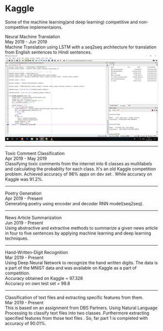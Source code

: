 # Kaggle
Some of the machine learning(and deep learning) competitive and non-competitive implementaions.

Neural Machine Translation<br>
May 2019 - Jun 2019<br>
Machine Translation using LSTM with a seq2seq architecture for translation from English sentences to Hindi sentences.
![alt text](https://github.com/greengangsta/Kaggle/blob/master/Machine%20Translation/Screenshot%20(114).png)
<hr>
Toxic Comment Classification<br>
Apr 2019 - May 2019<br>
Classifying toxic comments from the internet into 6 classes as multilabels and calculating the probablity for each class. It's an old Kaggle competition problem. Achieved accuracy of 98% appx on dev set . While accuracy on Kaggle was 91.2%.<hr>
Poetry Generation<br>
Apr 2019 - Present<br>
Generating poetry using encoder and decoder RNN model(seq2seq).<hr>
News Article Summarization<br>
Jun 2019 - Present<br>
Using abstractive and extractive methods to summarize a given news article in four to five sentences by applying machine learning and deep learning techniques.<hr>
Hand-Written-Digit Recognition<br>
Mar 2019 - Present<br>
Using Deep Neural Network to recognize the hand written digits. The data is a part of the MNIST data and was available on Kaggle as a part of competition.<br>
Accuracy obtained on Kaggle = 97.328<br>
Accuracy on own test set = 98.8<hr>
Classification of text files and extracting specific features from them.<br>
Mar 2019 - Present<br>
This is based on an assignment from DBS Partners. Using Natural Language Processing to classify text files into two classes .Furthermore extracting specified features from those text files . So, far part 1 is completed with accuracy of 90.01%.


